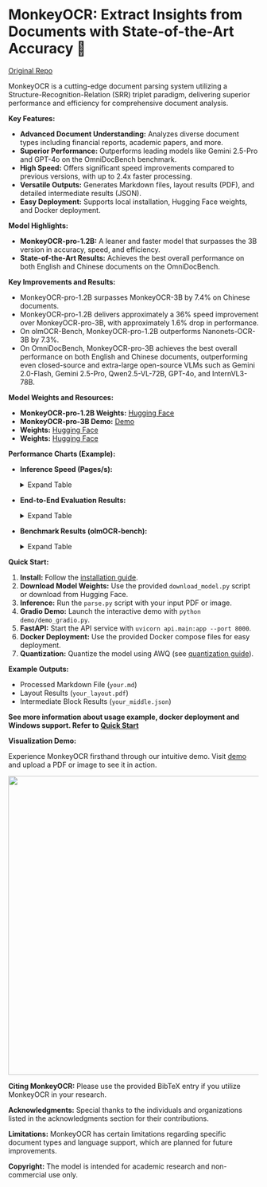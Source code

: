 # MonkeyOCR: Extract Insights from Documents with State-of-the-Art Accuracy 🚀

[Original Repo](https://github.com/Yuliang-Liu/MonkeyOCR)

MonkeyOCR is a cutting-edge document parsing system utilizing a Structure-Recognition-Relation (SRR) triplet paradigm, delivering superior performance and efficiency for comprehensive document analysis.

**Key Features:**

*   **Advanced Document Understanding:** Analyzes diverse document types including financial reports, academic papers, and more.
*   **Superior Performance:** Outperforms leading models like Gemini 2.5-Pro and GPT-4o on the OmniDocBench benchmark.
*   **High Speed:** Offers significant speed improvements compared to previous versions, with up to 2.4x faster processing.
*   **Versatile Outputs:** Generates Markdown files, layout results (PDF), and detailed intermediate results (JSON).
*   **Easy Deployment:** Supports local installation, Hugging Face weights, and Docker deployment.

**Model Highlights:**

*   **MonkeyOCR-pro-1.2B:** A leaner and faster model that surpasses the 3B version in accuracy, speed, and efficiency.
*   **State-of-the-Art Results:** Achieves the best overall performance on both English and Chinese documents on the OmniDocBench.

**Key Improvements and Results:**

*   MonkeyOCR-pro-1.2B surpasses MonkeyOCR-3B by 7.4% on Chinese documents.
*   MonkeyOCR-pro-1.2B delivers approximately a 36% speed improvement over MonkeyOCR-pro-3B, with approximately 1.6% drop in performance.
*   On olmOCR-Bench, MonkeyOCR-pro-1.2B outperforms Nanonets-OCR-3B by 7.3%.
*   On OmniDocBench, MonkeyOCR-pro-3B achieves the best overall performance on both English and Chinese documents, outperforming even closed-source and extra-large open-source VLMs such as Gemini 2.0-Flash, Gemini 2.5-Pro, Qwen2.5-VL-72B, GPT-4o, and InternVL3-78B.

**Model Weights and Resources:**

*   **MonkeyOCR-pro-1.2B Weights:** [Hugging Face](https://huggingface.co/echo840/MonkeyOCR-pro-1.2B)
*   **MonkeyOCR-pro-3B Demo:** [Demo](http://vlrlabmonkey.xyz:7685/)
*   **Weights:** [Hugging Face](https://huggingface.co/echo840/MonkeyOCR/blob/main/Structure/layout_zh.pt)
*   **Weights:** [Hugging Face](https://huggingface.co/echo840/MonkeyOCR/blob/main/Structure/doclayout_yolo_docstructbench_imgsz1280_2501.pt)

**Performance Charts (Example):**

*   **Inference Speed (Pages/s):**
    <details>
    <summary>Expand Table</summary>

    | Model             | GPU   | 50 Pages | 100 Pages | 300 Pages | 500 Pages | 1000 Pages |
    | :---------------- | :---- | :------- | :-------- | :-------- | :-------- | :--------- |
    | MonkeyOCR-pro-3B  | 3090  | 0.705    | 0.680     | 0.711     | 0.700     | 0.724      |
    | MonkeyOCR-pro-3B  | A6000 | 0.885    | 0.860     | 0.915     | 0.892     | 0.934      |
    | MonkeyOCR-pro-3B  | H800  | 1.371    | 1.135     | 1.339     | 1.433     | 1.509      |
    | MonkeyOCR-pro-3B  | 4090  | 1.321    | 1.300     | 1.384     | 1.343     | 1.410      |
    | MonkeyOCR-pro-1.2B | 3090  | 0.919    | 1.086     | 1.166     | 1.182     | 1.199      |
    | MonkeyOCR-pro-1.2B | A6000 | 1.177    | 1.361     | 1.506     | 1.525     | 1.569      |
    | MonkeyOCR-pro-1.2B | H800  | 1.466    | 1.719     | 1.763     | 1.875     | 1.650      |
    | MonkeyOCR-pro-1.2B | 4090  | 1.759    | 1.987     | 2.260     | 2.345     | 2.415      |

    </details>
*   **End-to-End Evaluation Results:**
    <details>
    <summary>Expand Table</summary>

    | **Model Type**              | **Methods**               | **Overall**<br/>*EN* | **Overall**<br/>*ZH* |
    | :-------------------------- | :------------------------ | :------------------- | :------------------- |
    | **Pipeline Tools**          | MonkeyOCR-3B*             | 0.154               | 0.277               |
    | **Mix**                     | MonkeyOCR-pro-3B [Demo]  | **0.138**           | **0.206**           |
    | **Mix**                     | MonkeyOCR-pro-1.2B      | 0.153               | 0.223               |

    </details>

*   **Benchmark Results (olmOCR-bench):**
    <details>
    <summary>Expand Table</summary>

    | Model                   | Overall  |
    | :---------------------- | :------- |
    | MonkeyOCR-pro-3B [Demo] | **75.8** |
    | MonkeyOCR-pro-1.2B      | 71.8     |
    </details>

**Quick Start:**

1.  **Install:** Follow the [installation guide](https://github.com/Yuliang-Liu/MonkeyOCR/blob/main/docs/install_cuda_pp.md#install-with-cuda-support).
2.  **Download Model Weights:**  Use the provided `download_model.py` script or download from Hugging Face.
3.  **Inference:** Run the `parse.py` script with your input PDF or image.
4.  **Gradio Demo:** Launch the interactive demo with `python demo/demo_gradio.py`.
5.  **FastAPI:** Start the API service with `uvicorn api.main:app --port 8000`.
6.  **Docker Deployment:** Use the provided Docker compose files for easy deployment.
7.  **Quantization:** Quantize the model using AWQ (see [quantization guide](docs/Quantization.md)).

**Example Outputs:**

*   Processed Markdown File (`your.md`)
*   Layout Results (`your_layout.pdf`)
*   Intermediate Block Results (`your_middle.json`)

**See more information about usage example, docker deployment and Windows support. Refer to [Quick Start](https://github.com/Yuliang-Liu/MonkeyOCR#quick-start)**

**Visualization Demo:**

Experience MonkeyOCR firsthand through our intuitive demo. Visit [demo](http://vlrlabmonkey.xyz:7685/) and upload a PDF or image to see it in action.

<img src="asserts/Visualization.GIF?raw=true" width="600"/>

**Citing MonkeyOCR:**  Please use the provided BibTeX entry if you utilize MonkeyOCR in your research.

**Acknowledgments:**  Special thanks to the individuals and organizations listed in the acknowledgments section for their contributions.

**Limitations:**  MonkeyOCR has certain limitations regarding specific document types and language support, which are planned for future improvements.

**Copyright:**  The model is intended for academic research and non-commercial use only.